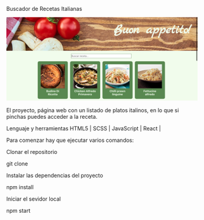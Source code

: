 Buscador de Recetas Italianas


![Buon Appetito](./public/readmeImage.png)


El proyecto, página web con un listado de platos italinos, en lo que si pinchas puedes acceder a la receta. 

Lenguaje y herramientas
HTML5 | SCSS | JavaScript | React |

Para comenzar hay que ejecutar varios comandos:

Clonar el repositorio

git clone

Instalar las dependencias del proyecto

npm install

Iniciar el sevidor local

npm start



